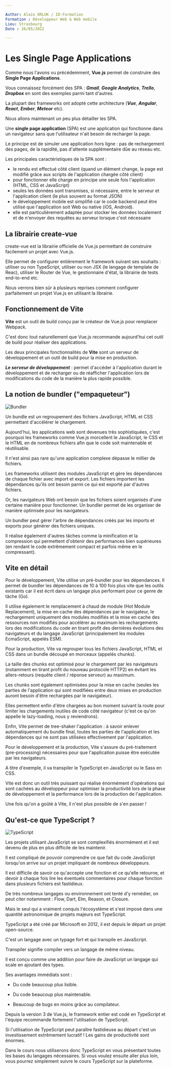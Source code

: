 ```yaml
---

Author: Alain ORLUK / ID-Formation  
Formation : Développeur Web & Web mobile  
Lieu: Strasbourg
Date : 26/05/2022  

---
```

# **Les Single Page Applications**

Comme nous l'avons vu précédemment, **Vue.js** permet de construire des **Single Page Applications**.  

Vous connaissez forcément des SPA : ***Gmail***, ***Google Analytics***, ***Trello***, ***Dropbox*** en sont des exemples parmi tant d'autres.  

La plupart des frameworks ont adopté cette architecture (***Vue***, ***Angular***, ***React***, ***Ember***, ***Meteor*** etc).  

Nous allons maintenant un peu plus détailler les SPA.  

Une **single page application** (SPA) est une application qui fonctionne dans un navigateur sans que l'utilisateur n'ait besoin de recharger la page.  

Le principe est de simuler une application hors ligne : pas de rechargement des pages, de la rapidité, pas d'attente supplémentaire dûe au réseau etc.  

Les principales caractéristiques de la SPA sont :  

- le rendu est effectué côté client (quand un élément change, la page est modifié grâce aux scripts de l'application chargée côté client)
- pour fonctionner elle charge en principe une seule fois l'application (HTML, CSS et JavaScript)
- seules les données sont transmises, si nécessaire, entre le serveur et l'application client (le plus souvent au format JSON)
- le développement mobile est simplifié car le code backend peut être utilisé que l'application soit Web ou native (iOS, Android).
- elle est particulièrement adaptée pour stocker les données localement et de n'envoyer des requêtes au serveur lorsque c'est nécessaire

## **La librairie create-vue**

create-vue est la librairie officielle de Vue.js permettant de construire facilement un projet avec Vue.js.  

Elle permet de configurer entièrement le framework suivant ses souhaits : utiliser ou non TypeScript, utiliser ou non JSX (le langage de template de Reac), utiliser le Router de Vue, le gestionnaire d'état, la librairie de tests end-to-end etc.  

Nous verrons bien sûr à plusieurs reprises comment configurer parfaitement un projet Vue.js en utilisant la librairie.  

## **Fonctionnement de Vite**

**Vite** est un outil de build conçu par le créateur de Vue.js pour remplacer Webpack.  

C'est donc tout naturellement que Vue.js recommande aujourd'hui cet outil de build pour réaliser des applications.  

Les deux principales fonctionnalités de **Vite** sont un serveur de développement et un outil de build pour la mise en production.  

***Le serveur de développement*** : permet d'accéder à l'application durant le développement et de recharger ou de réafficher l'application lors de modifications du code de la manière la plus rapide possible.  

## **La notion de bundler ("empaqueteur")**

![Bundler](../assets/img/bundler.png)

Un bundle est un regroupement des fichiers JavaScript, HTML et CSS permettant d'accélérer le chargement.  

Aujourd'hui, les applications web sont devenues très sophistiquées, c'est pourquoi les frameworks comme Vue.js morcellent le JavaScript, le CSS et le HTML en de nombreux fichiers afin que le code soit maintenable et réutilisable.  

Il n'est ainsi pas rare qu'une application complexe dépasse le millier de fichiers.  

Les frameworks utilisent des modules JavaScript et gère les dépendances de chaque fichier avec import et export.  Les fichiers importent les dépendances qu'ils ont besoin parmi ce qui est exporté par d'autres fichiers.  

Or, les navigateurs Web ont besoin que les fichiers soient organisés d'une certaine manière pour fonctionner. Un bundler permet de les organiser de manière optimisée pour les navigateurs.  

Un bundler peut gérer l'arbre de dépendances créés par les imports et exports pour générer des fichiers uniques.  

Il réalise également d'autres tâches comme la minification et la compression qui permettent d'obtenir des performances bien supérieures (en rendant le code extrêmement compact et parfois même en le compressant).  

## **Vite en détail**

Pour le développement, Vite utilise un pré-bundler pour les dépendances. Il permet de bundler les dépendances de 10 à 100 fois plus vite que les outils existants car il est écrit dans un langage plus performant pour ce genre de tâche (Go).  

Il utilise également le remplacement à chaud de module (Hot Module Replacement), la mise en cache des dépendances par le navigateur, le rechargement uniquement des modules modifiés et la mise en cache des ressources non modifiés pour accélérer au maximum les rechargements lors des modifications du code en tirant profit des dernières évolutions des navigateurs et du langage JavaScript (principalement les modules EcmaScript, appelés ESM).  

Pour la production, Vite va regrouper tous les fichiers JavaScript, HTML et CSS dans un bundle découpé en morceaux (appelés chunks).  

La taille des chunks est optimisé pour le chargement par les navigateurs (notamment en tirant profit du nouveau protocole HTTP2) en évitant les allers-retours (requête client / réponse serveur) au maximum.  

Les chunks sont également optimisées pour la mise en cache (seules les parties de l'application qui sont modifiées entre deux mises en production auront besoin d'être rechargées par le navigateur).  

Elles permettent enfin d'être chargées au bon moment suivant la route pour limiter les chargements inutiles de code côté navigateur (c'est ce qu'on appelle le lazy-loading, nous y reviendrons).  

Enfin, Vite permet de tree-shaker l'application : à savoir enlever automatiquement du bundle final, toutes les parties de l'application et les dépendances qui ne sont pas utilisées effectivement par l'application.  

Pour le développement et la production, Vite s'assure du pré-traitement (pre-processing) nécessaires pour que l'application puisse être exécutée par les navigateurs.  

A titre d'exemple, il va transpiler le TypeScript en JavaScript ou le Sass en CSS.  

Vite est donc un outil très puissant qui réalise énormément d'opérations qui sont cachées au développeur pour optimiser la productivité lors de la phase de développement et la performance lors de la production de l'application.  

Une fois qu'on a goûté à Vite, il n'est plus possible de s'en passer !  

## **Qu'est-ce que TypeScript ?**

![TypeScript](../assets/img/typescript.png)

Les projets utilisant JavaScript se sont complexifiés énormément et il est devenu de plus en plus difficile de les maintenir.  

Il est compliqué de pouvoir comprendre ce que fait du code JavaScript lorsqu'on arrive sur un projet impliquant de nombreux développeurs.  

Il est difficile de savoir ce qu'accepte une fonction et ce qu'elle retourne, et devoir à chaque fois lire les éventuels commentaires pour chaque fonction dans plusieurs fichiers est fastidieux.  

De très nombreux langages ou environnement ont tenté d'y remédier, on peut citer notamment : Flow, Dart, Elm, Reason, et Closure.  

Mais le seul qui a vraiment conquis l'écosystème et s'est imposé dans une quantité astronomique de projets majeurs est TypeScript.  

TypeScript a été créé par Microsoft en 2012, il est depuis le départ un projet open-source.  

C'est un langage avec un typage fort et qui transpile en JavaScript.  

Transpiler signifie compiler vers un langage de même niveau.  

Il est conçu comme une addition pour faire de JavaScript un langage qui scale en ajoutant des types.  

Ses avantages immédiats sont :  

- Du code beaucoup plus lisible.

- Du code beaucoup plus maintenable.

- Beaucoup de bugs en moins grâce au compilateur.

Depuis la version 3 de Vue.js, le framework entier est codé en TypeScript et l'équipe recommande fortement l'utilisation de TypeScript.  

Si l'utilisation de TypeScript peut paraître fastidieuse au départ c'est un investissement extrêmement lucratif ! Les gains de productivité sont énormes.  

Dans le cours nous utiliserons donc TypeScript en vous présentant toutes les bases du langages nécessaires. Si vous voulez ensuite aller plus loin, vous pourrez simplement suivre le cours TypeScript sur la plateforme.
